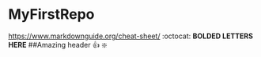 # MyFirstRepo
https://www.markdownguide.org/cheat-sheet/
:octocat:
**BOLDED LETTERS HERE**
##Amazing header
:+1:
:sparkle:
